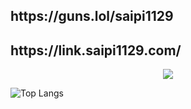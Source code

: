 <h2>https://guns.lol/saipi1129</h2>
<h2>https://link.saipi1129.com/</h2>

<p align="center">
  <a href="https://skillicons.dev">
    <img src="https://skillicons.dev/icons?i=azure,cloudflare,vercel,heroku,linux,redhat,kalimysql,vim,dockerpostman,py,html,c,flask,bots" />
  </a>
</p>

    
![Top Langs](https://github-readme-stats.vercel.app/api/top-langs/?username=saipi-1129&layout=compact&theme=onedark)



